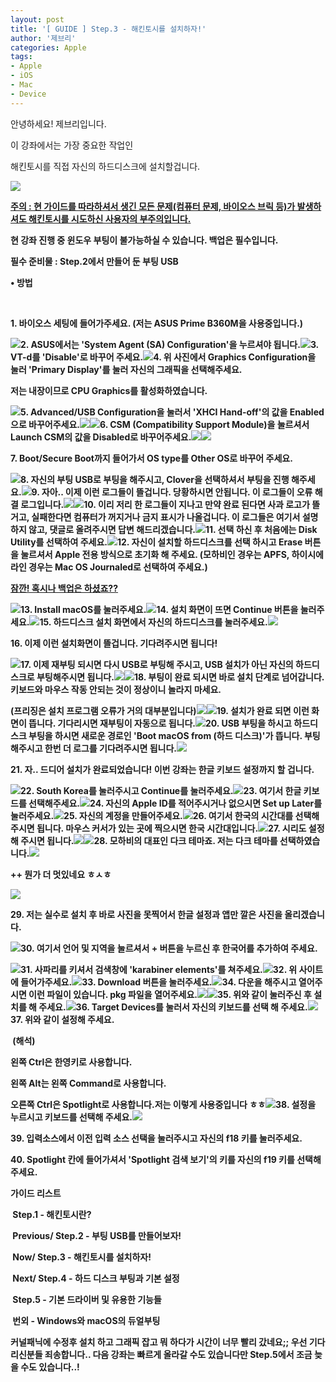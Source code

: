 ```yaml
---
layout: post
title: '[ GUIDE ] Step.3 - 해킨토시를 설치하자!'
author: '제브리'
categories: Apple
tags:
- Apple
- iOS
- Mac
- Device
---
```



<script> location.href='https://cafe.naver.com/develoid/837337' ; </script>

<p>안녕하세요! 제브리입니다.</p><p>이 강좌에서는 가장 중요한 작업인&nbsp;</p><p>해킨토시를 직접 자신의 하드디스크에 설치할겁니다.</p><p><b></p><p><img src="https://cafeptthumb-phinf.pstatic.net/MjAxODExMTBfMTg3/MDAxNTQxODQzNzExOTI3.6exgSM90Ni7eKRTxlDVqrY-Yd1C-jC6AilUj7QDfvMQg.lnURjy8GZFiWJHJxR7b4QAf-gGSgfsjNjqfptyn5_bog.PNG.xeonbladet/%EB%8B%A4%EC%9A%B4%EB%A1%9C%EB%93%9C.png?type=w740"><b></p><p><b></p><p><b><u></u></b><b><u>주의 : 현 가이드를 따라하셔서 생긴 모든 문제(컴퓨터 문제, 바이오스 브릭 등)가 발생하셔도 해킨토시를 시도하신 사용자의 부주의입니다.</u></b>&nbsp;</p><p><b></p><p><b>현 강좌 진행 중 윈도우 부팅이 불가능하실 수 있습니다. 백업은 필수입니다.</b></p><p><b>필수 준비물 : Step.2에서 만들어 둔 부팅 USB</p><p><b></p><p><b>• 방법</b></p><p>&nbsp;</p><p>1. 바이오스 세팅에 들어가주세요. (저는 ASUS Prime B360M을 사용중입니다.)</p><p><img src="https://cafeptthumb-phinf.pstatic.net/MjAxODEyMDhfMjU0/MDAxNTQ0MjcwMjYwMDYw.11zb9-7gedVB9ccI50deB25Bha9NnB_elFKgPo7OQOEg.ObpJVgzHQqTE_Pxqk7fbItGRFqx4cUTDTX-qQ4YEB2sg.JPEG.xeonbladet/20181122_233704.jpg?type=w740"><b><b>2. ASUS에서는 'System Agent (SA) Configuration'을 누르셔야 됩니다.<b><b><img src="https://cafeptthumb-phinf.pstatic.net/MjAxODEyMDhfMjcw/MDAxNTQ0MjcwMjYwNDg0.lNcGZ_ibL5JObFbHriJYoPBTGhP9gp31jm0-dhpcT7Yg.CAqCTdyDimoQaSTVEQl5mPE7RoCO3NQ_m9mrMfuKd2wg.JPEG.xeonbladet/20181122_234007.jpg?type=w740"><b><b>3. VT-d를 'Disable'로 바꾸어 주세요.<b><b><img src="https://cafeptthumb-phinf.pstatic.net/MjAxODEyMDhfNTIg/MDAxNTQ0MjcwMjYwODA0.4rAK3UFSqyRChjaTgLog-nkqPuouYg7qLNlA-9jkNAAg.AtLIYiyxBNTRnRzrmTxltses43SEkQOhbwyAdebiCqcg.JPEG.xeonbladet/20181122_234025.jpg?type=w740"><b><b>4. 위 사진에서 Graphics Configuration을 눌러 'Primary Display'를 눌러 자신의 그래픽을 선택해주세요.</p><p>저는 내장이므로 CPU Graphics를 활성화하였습니다.</p><p><b><img src="https://cafeptthumb-phinf.pstatic.net/MjAxODEyMDhfMTk1/MDAxNTQ0MjcwMjYxMDQ2.I0BoYQ52c5ZxJvpf5fQcqyTQE-wHKrWbq6D-UXQq_FAg.FNO-LY7Z86iaG8GB53KtBL5Pgr8WIefbLfyJuajSYrAg.JPEG.xeonbladet/20181122_234047.jpg?type=w740"><b><b>5. Advanced/USB Configuration을 눌러서 'XHCI Hand-off'의 값을 Enabled으로 바꾸어주세요.<b><b><img src="https://cafeptthumb-phinf.pstatic.net/MjAxODEyMDhfMjUz/MDAxNTQ0MjcwMjYxMzc4.Av74ZKg9R9vizbEsXmixpozMFUuYl2exP9OyuvmomLQg.nw0syWdUPRD5GYZMzTAaKBUuJQ0oM131Vm4XBkKWvjog.JPEG.xeonbladet/20181122_234053.jpg?type=w740"><b><b><img src="https://cafeptthumb-phinf.pstatic.net/MjAxODEyMDhfNiAg/MDAxNTQ0MjcwMjYxNjE0.sJ51Q9oaHYUG6d8c7OVChWEYJ6MMBakUI5Ff8Dl-xIEg.8CvUORl__5RDEMdPlU8GHNXlpv-ofUz5yobMC4ajzssg.JPEG.xeonbladet/20181122_234120.jpg?type=w740"><b><b>6. CSM (Compatibility Support Module)을 눌르셔서 Launch CSM의 값을 Disabled로 바꾸어주세요.<b><b><img src="https://cafeptthumb-phinf.pstatic.net/MjAxODEyMDhfODgg/MDAxNTQ0MjcwMjYxODc1.n-EZtBLBrMPuOhBMJS3ZLMqK9MN5PEnxqLwD1VD7i8cg.jJQZXlAZQMOiam_HONJrJscld8VpORI_HI3zqkR9ZUIg.JPEG.xeonbladet/20181122_234127.jpg?type=w740"><b><b><img src="https://cafeptthumb-phinf.pstatic.net/MjAxODEyMDhfMjM4/MDAxNTQ0MjcwMjYyMjA3.siNFPtMLggeGi9vrEoxA6-uPr8ogZ8IMdWvGR_qiBc0g.Cv2TUU72eQUFF7Jyfti0OZQJWs7Negy0o2O5XEcG4xQg.JPEG.xeonbladet/20181122_234155.jpg?type=w740"><b></p><p><b></p><p>7. Boot/Secure Boot까지 들어가서 OS type를 Other OS로 바꾸어 주세요.</p><p><b></p><p><img src="https://cafeptthumb-phinf.pstatic.net/MjAxODEyMDhfMTAy/MDAxNTQ0MjcwOTUwNzEz.s-OawVrdTvDFXENZaBlh0OaocMkVj0E8v5UbrvsVSnog.Td-9EgdRg9q0x_1mxUOwZYx-4jhkdfuxVvLYBKSdJEgg.JPEG.xeonbladet/20181122_234345.jpg?type=w740"><b><b>8. 자신의 부팅 USB로 부팅을 해주시고, Clover을 선택하셔서 부팅을 진행 해주세요.<b><b><img src="https://cafeptthumb-phinf.pstatic.net/MjAxODEyMDhfMjEg/MDAxNTQ0MjcwOTUxMTI2.NHvRhQ9jIgrNNDNCwHtzNvGIM0VddaKcirXI3XXW_nEg.YrT-wuge0OdaBbaV0Yv44hM_xpE6oGgetT_v1mMg5Pog.JPEG.xeonbladet/20181122_234359.jpg?type=w740"><b><b>9. 자아.. 이제 이런 로그들이 뜰겁니다. 당황하시면 안됩니다. 이 로그들이 오류 해결 로그입니다.<b><b><img src="https://cafeptthumb-phinf.pstatic.net/MjAxODEyMDhfMTYx/MDAxNTQ0MjcwOTUxNDE5.DwMOZc6g3Fc2gcsuKV4ecgYZspUQSKxQUnmVwgUf9B8g.EoWk5EJ-bBIdUvn7ImUQsOMezLcJmERFJnPdxif1jnog.JPEG.xeonbladet/20181122_234403.jpg?type=w740"><b><b><img src="https://cafeptthumb-phinf.pstatic.net/MjAxODEyMDhfMjMw/MDAxNTQ0MjcwOTUxNzY1.mSNvcVsNtHgbtzRkEDu5Og1qLftB7_0RrVnufke2F_8g.Hdjd6gcrbh8V3OzpCQFjdmISO8fKy-sNXgSsqsYd-vQg.JPEG.xeonbladet/20181122_234419.jpg?type=w740"><b><b>10. 이리 저리 한 로그들이 지나고 만약 완료 된다면 사과 로고가 뜰거고, 실패한다면 컴퓨터가 꺼지거나 금지 표시가 나올겁니다. 이 로그들은 여기서 설명하지 않고, 댓글로 올려주시면 답변 해드리겠습니다.<b><b><img src="https://cafeptthumb-phinf.pstatic.net/MjAxODEyMDhfMjI4/MDAxNTQ0MjcwOTUyMDQ1.9qBONl8UBSmfgETohYTmASP_wjdk8NrElgP-VbCcmssg.GfzkTsXQNL05o7fMiV7e1IjsYtjyQEnGUOU-R0pEfgMg.JPEG.xeonbladet/20181126_221424.jpg?type=w740"><b><b>11. 선택 하신 후 처음에는 Disk Utility를 선택하여 주세요.<b><b><img src="https://cafeptthumb-phinf.pstatic.net/MjAxODEyMDhfMTEw/MDAxNTQ0MjcwOTUyMzU2.lP80CvXxagq4SnHTjM1xg1R5LypoRwbHmpZK0_-u7NMg.HVjj3rlq-zACQiEQHRX-0xW4xSlYd7Xv3VNR4hwW_qAg.JPEG.xeonbladet/20181126_221501.jpg?type=w740"><b><b>12. 자신이 설치할 하드디스크를 선택 하시고 Erase 버튼을 눌르셔서 Apple 전용 방식으로 초기화 해 주세요. (모하비인 경우는 APFS, 하이시에라인 경우는 Mac OS Journaled로 선택하여 주세요.)</p><p><b></p><p><b><u>잠깐! 혹시나 백업은 하셨죠??</u></b></p><p><b></p><p><img src="https://cafeptthumb-phinf.pstatic.net/MjAxODEyMDhfMTQ0/MDAxNTQ0MjcwOTUyNTc2.HlcWl6mukg2Za63sF4769iuJLTvwUJtxpivODbCvWb0g.G1zO76ix4zidm688NKm-MyX4CQR1YFo2c9aOOaDGwy8g.JPEG.xeonbladet/20181126_221540.jpg?type=w740"><b><b>13. Install macOS를 눌러주세요.<b><b><img src="https://cafeptthumb-phinf.pstatic.net/MjAxODEyMDhfMjk0/MDAxNTQ0MjcwOTUyODA2.eYEx_l-g5j5soJMVfxcq2hFXPf78ekiCMe2N0eC2iAYg.v91vah7QNMlnEinbJHH8KBFZa-25yfXZDU26ASfvD3Ag.JPEG.xeonbladet/20181126_221553.jpg?type=w740"><b><b>14. 설치 화면이 뜨면 Continue 버튼을 눌러주세요.<b><b><img src="https://cafeptthumb-phinf.pstatic.net/MjAxODEyMDhfNTAg/MDAxNTQ0MjcwOTUzMDIz.PLkKRcCUKC70JnUXQr0cGMVBoqndOvx_Gwgt4L52yQ0g.LhB53YsiYcJMwdOvY71awwznVI8vF5BkZ8HmgtuacVUg.JPEG.xeonbladet/20181126_221601.jpg?type=w740"><b><b>15. 하드디스크 설치 화면에서 자신의 하드디스크를 눌러주세요.<b><b><img src="https://cafeptthumb-phinf.pstatic.net/MjAxODEyMDhfMjQ4/MDAxNTQ0MjcwOTUzMzkx.AFBc00QctuICaucYOLBfYODV0Wk1IEjFvq3YjQi9d_Ig.jZVXrwA5eSqtO6S3FB1SOgkity5CaiS63SbrsT4sMMMg.JPEG.xeonbladet/20181126_221605.jpg?type=w740"><b></p><p><b></p><p>16. 이제 이런 설치화면이 뜰겁니다. 기다려주시면 됩니다!</p><p><b></p><p><img src="https://cafeptthumb-phinf.pstatic.net/MjAxODEyMDhfMTE5/MDAxNTQ0MjcxNDY3NTY5.zbxs422MN_pDeT3_zY9h1CtQ5mofY4Yb6hxfPns4pI0g.d-nvtXfen2f40rQC1HMbsIAEFO9sCLbOw9l9TWJW_ocg.JPEG.xeonbladet/20181126_222038.jpg?type=w740"><b><b>17. 이제 재부팅 되시면 다시 USB로 부팅해 주시고, USB 설치가 아닌 자신의 하드디스크로 부팅해주시면 됩니다.<b><b><img src="https://cafeptthumb-phinf.pstatic.net/MjAxODEyMDhfMjQ3/MDAxNTQ0MjcxNDY3OTg0.Br7kSVhKK9MPV4VrzzoazGiclYSWdQ_Dj28aOXE5Qrkg.CV0ZUl5ayOshgZmGiEoFn1NJVZ8Kv-raxWnIQEfxMYog.JPEG.xeonbladet/20181126_222046.jpg?type=w740"><b><b><img src="https://cafeptthumb-phinf.pstatic.net/MjAxODEyMDhfMjc3/MDAxNTQ0MjcxNDY4Mzc5.NNK17G4aoX-W6oSyK4yBIdx0l4JYdTqZF2x99Z7cC_cg.LHsXoOldYPFKcQMU05LbUnEqRgvXcqpOx0tvpv_aDaQg.JPEG.xeonbladet/20181126_222210.jpg?type=w740"><b><b>18. 부팅이 완료 되시면 바로 설치 단계로 넘어갑니다. 키보드와 마우스 작동 안되는 것이 정상이니 놀라지 마세요.</p><p><b></p><p>(프리징은 설치 프로그램 오류가 거의 대부분입니다)<b><b><img src="https://cafeptthumb-phinf.pstatic.net/MjAxODEyMDhfMTk0/MDAxNTQ0MjcxNDY4NzU3.bp7Xa8hH4fC5lSDbqzTNudoBKcyGGfHr80suZiqZlakg.U0Dolgf-DhlcrMTcdzxi_IOjwyBMsYaK2BTnrJgzMbEg.JPEG.xeonbladet/20181126_223302.jpg?type=w740"><b><b><img src="https://cafeptthumb-phinf.pstatic.net/MjAxODEyMDhfOTkg/MDAxNTQ0MjcxNDY5MDUx.UQCiIAwE9zjIZhtHo8S1SBnUCsiCJ5Fe8Tw_8HrdsgUg.X2QE_WH-PsjWg8lTQtH-Vgi8dJwv2Fq291NePrl-PWkg.JPEG.xeonbladet/20181126_223314.jpg?type=w740"><b><b>19. 설치가 완료 되면 이런 화면이 뜹니다. 기다리시면 재부팅이 자동으로 됩니다.<b><b><img src="https://cafeptthumb-phinf.pstatic.net/MjAxODEyMDhfMTYz/MDAxNTQ0MjcxNDY5MzY5.0tIzJuu9aQYJ5GLdmMfxp1pSjA0lA87XqUjVV3q4deog.dTV4qvzrJypDfD6hyZZVhghfGL83bV34L0owv3d7srEg.JPEG.xeonbladet/20181126_223357.jpg?type=w740"><b><b>20. USB 부팅을 하시고 하드디스크 부팅을 하시면 새로운 경로인 'Boot macOS from (하드 디스크)'가 뜹니다. 부팅해주시고 한번 더 로그를 기다려주시면 됩니다.<b><b><img src="https://cafeptthumb-phinf.pstatic.net/MjAxODEyMDhfNjEg/MDAxNTQ0MjcxNDY5NjUx.KtaIWY3FCEv1rZzWYW3rCxtlKxidjlj8z4VLRzlixNkg.qkeDxajmJfaFq2mBFcq-OpMXxaaUIFGvrBe5zD_ROjIg.JPEG.xeonbladet/20181126_223548.jpg?type=w740"><b></p><p><b></p><p>21. 자.. 드디어 설치가 완료되었습니다! 이번 강좌는 한글 키보드 설정까지 할 겁니다.</p><p><b></p><p><img src="https://cafeptthumb-phinf.pstatic.net/MjAxODEyMDhfMjg5/MDAxNTQ0MjcxODgyMDQy.SLRMDxDPGYGKy3BXfYCxR0vmKad-H9WBfoKjuESfpz0g.4Jbib173NLYLpsjr4_iRPjPZseDD_xyAp3cKJRTB_S4g.JPEG.xeonbladet/20181126_223604.jpg?type=w740"><b><b>22. South Korea를 눌러주시고 Continue를 눌러주세요.<b><b><img src="https://cafeptthumb-phinf.pstatic.net/MjAxODEyMDhfNTkg/MDAxNTQ0MjcxODgyNTE5.mwa9F1hbiy5N7HNMpqzCazKQlfw96VyPA2hE9nlu1Ewg.DPspiEdL5PFi5gjBd6XYyOeTMbLkxwusnHnQor1jydkg.JPEG.xeonbladet/20181126_223608_001.jpg?type=w740"><b><b>23. 여기서 한글 키보드를 선택해주세요.<b><b><img src="https://cafeptthumb-phinf.pstatic.net/MjAxODEyMDhfMjQw/MDAxNTQ0MjcxODgyNzgx.bqtMCmJHiJ0v2m4A5opwOwV7ElhiIm2yIzty0w2d8ZAg.-76y3nma7phyAAqLOaEBqwIr0NlO7Z1CK85NP3eK9-8g.JPEG.xeonbladet/20181126_223617.jpg?type=w740"><b><b>24. 자신의 Apple ID를 적어주시거나 없으시면 Set up Later를 눌러주세요.<b><b><img src="https://cafeptthumb-phinf.pstatic.net/MjAxODEyMDhfMTk1/MDAxNTQ0MjcxODgzMDI5.MfrjGHM0s1kIBJ3H2Yx2h0szejXUMy4MI9_9qrbx-EUg.0tAXvQgs2EDARtbdXzAlTjuSo2GjvbXa6rNiTv3P7pwg.JPEG.xeonbladet/20181126_223628.jpg?type=w740"><b><b>25. 자신의 계정을 만들어주세요.<b><b><img src="https://cafeptthumb-phinf.pstatic.net/MjAxODEyMDhfMjM2/MDAxNTQ0MjcxODgzMzMy.ZNEMt5o3WBjfDBd3MlCFeu3e73mcgxkKACVipos_iCgg.tHbLgwecoFCabQ-Le3eTfSAacLNTGs9lfDIR-Xm8sFIg.JPEG.xeonbladet/20181126_223735_001.jpg?type=w740"><b><b>26. 여기서 한국의 시간대를 선택해주시면 됩니다. 마우스 커서가 있는 곳에 찍으시면 한국 시간대입니다.<b><b><img src="https://cafeptthumb-phinf.pstatic.net/MjAxODEyMDhfMTU1/MDAxNTQ0MjcxODgzNzA3.bbNOoKh-gJFr_vLac7gXMXHxYhjPqk5RoBXvUcSAynwg.tdqMaNy3us4YuXOviGCEr2TUHKvzfxOzZGH5LFyaAuEg.JPEG.xeonbladet/20181126_223745.jpg?type=w740"><b><b>27. 시리도 설정해 주시면 됩니다.<b><b><img src="https://cafeptthumb-phinf.pstatic.net/MjAxODEyMDhfMTky/MDAxNTQ0MjcxODg0MDg2.nX78OsjSOb7oST5ghKZmqHXG_f3EX3zRS0_jokqS7hMg.8SWrqwQONKA245Bcqmi_hgyvnz_G4Oa1dJiz-ykO38og.JPEG.xeonbladet/20181126_223753.jpg?type=w740"><b><b><img src="https://cafeptthumb-phinf.pstatic.net/MjAxODEyMDhfNjAg/MDAxNTQ0MjcxODg0NTE2.19CKJe8XawwDLVvNwUQglxgiaO7K00j43S3k8mMQOMkg.GNP6slu1maAdScptkvDhCxyE757tU2Uwj-66gGtWTTAg.JPEG.xeonbladet/20181126_223817.jpg?type=w740"><b><b>28. 모하비의 대표인 다크 테마죠. 저는 다크 테마를 선택하였습니다.<b><b><img src="https://cafeptthumb-phinf.pstatic.net/MjAxODEyMDhfNTQg/MDAxNTQ0MjcxODg0NzI0.lfWyVja-Zk6gGp6DzhLoR3zEDyYvgmsZfojXbLDYWcgg.KwzT6R1_g2wEqGZUpel4SgSXRYcNxzc9Bk7gkDkEGOwg.JPEG.xeonbladet/20181126_223821.jpg?type=w740"><b></p><p><b></p><p>++ 뭔가 더 멋있네요 ㅎㅅㅎ</p><p><b></p><p><img src="https://cafeptthumb-phinf.pstatic.net/MjAxODEyMDhfMjMx/MDAxNTQ0MjcyNjI3Mjg5.fhyUSOhnFgt6j1XErKQH_wdXdIZgLLjxGpeenZmzqOsg.TJEqOa7mij3OeNNnFN64l9s3b7oW8Hw0x8YybJYdyh8g.PNG.xeonbladet/%EC%8A%A4%ED%81%AC%EB%A6%B0%EC%83%B7_2018-12-08_%EC%98%A4%ED%9B%84_9.36.33.png?type=w740"><b></p><p><b></p><p>29. 저는 실수로 설치 후 바로 사진을 못찍어서 한글 설정과 앱만 깔은 사진을 올리겠습니다.</p><p><img src="https://cafeptthumb-phinf.pstatic.net/MjAxODEyMDhfMTEg/MDAxNTQ0MjcyNTcwNjQ0.zBljfonNa70_dMMfoIQT9bND385LbAA-7NhN0AGtaNkg.E1RhyESEeqB2SWcjjVDebrD1P_8f7jZTs_ulvY42qp4g.PNG.xeonbladet/%EC%8A%A4%ED%81%AC%EB%A6%B0%EC%83%B7_2018-11-26_%EC%98%A4%ED%9B%84_11.05.10.png?type=w740"><b><b>30. 여기서 언어 및 지역을 눌르셔서 + 버튼을 누르신 후 한국어를 추가하여 주세요.<b></p><p><b></p><img src="https://cafeptthumb-phinf.pstatic.net/MjAxODEyMDhfMjU3/MDAxNTQ0MjcyODY1NDkw.z_2Cj-hePewt7HCQA__23K03amj1I-wxJSxp5191QrIg.EuzG8913ZcEFFa-pLVZB57Dx3FUQxiJBYe0y9Q76wwYg.PNG.xeonbladet/%EC%8A%A4%ED%81%AC%EB%A6%B0%EC%83%B7_2018-11-26_%EC%98%A4%ED%9B%84_11.02.27.png?type=w740"><b><b>31. 사파리를 키셔서 검색창에 'karabiner elements'를 쳐주세요.<b><b><img src="https://cafeptthumb-phinf.pstatic.net/MjAxODEyMDhfMTYx/MDAxNTQ0MjcyODY1ODg5.2WYE1-RmNFn3JEsIKI8eQ8LRd-8fBIichmCw5LxjzdYg.7UHFdn5jDpJ_esKnpxGZm3geJAstnCcHY14cTASNQKAg.PNG.xeonbladet/%EC%8A%A4%ED%81%AC%EB%A6%B0%EC%83%B7_2018-11-26_%EC%98%A4%ED%9B%84_11.02.33.png?type=w740"><b><b>32. 위 사이트에 들어가주세요.<b><b><img src="https://cafeptthumb-phinf.pstatic.net/MjAxODEyMDhfNDMg/MDAxNTQ0MjcyODY2MzYx.8nWv7G24-mNmpNHUQjNqLw2UuYIHoG57FewFPDWgc-4g.7bIQMmv8M9k033hHHyIzfqtI4fCWLvRP9ZHdyEODZFYg.PNG.xeonbladet/%EC%8A%A4%ED%81%AC%EB%A6%B0%EC%83%B7_2018-11-26_%EC%98%A4%ED%9B%84_11.02.39.png?type=w740"><b><b>33. Download 버튼을 눌러주세요.<b><b><img src="https://cafeptthumb-phinf.pstatic.net/MjAxODEyMDhfODcg/MDAxNTQ0MjcyODY2NTY4.QScPCVpfaJa4bcyDfW-8lpQ5dc6KLlMevkYO8BwNmGUg.1bGlBCdsZIcywyG1d7w9ZwzAu2Jj1CYbCS3n3Qyp-V4g.PNG.xeonbladet/%EC%8A%A4%ED%81%AC%EB%A6%B0%EC%83%B7_2018-11-26_%EC%98%A4%ED%9B%84_11.02.50.png?type=w740"><b><b>34. 다운을 해주시고 열어주시면 이런 파일이 있습니다. pkg 파일을 열어주세요.<b><b><img src="https://cafeptthumb-phinf.pstatic.net/MjAxODEyMDhfMjky/MDAxNTQ0MjcyODY2OTA0.8PeznhZcxOy5Ce3iOzxWyMswvwcuiYuMQ-tEnE36EsAg.v9XDItyfEhSYlsJlktbDn_AcWUExNeVLPFjMHU9Cxakg.PNG.xeonbladet/%EC%8A%A4%ED%81%AC%EB%A6%B0%EC%83%B7_2018-11-26_%EC%98%A4%ED%9B%84_11.03.01.png?type=w740"><b><b><img src="https://cafeptthumb-phinf.pstatic.net/MjAxODEyMDhfOTEg/MDAxNTQ0MjcyODY3MTE4.64xt3BrA0bHVDbclU4uJo3buMpYdjGU29p5HYFnBjOUg.vHjdCvPMyrfhWGQ28OdP3jKhGT0C_4rKNvQr7_66kMAg.PNG.xeonbladet/%EC%8A%A4%ED%81%AC%EB%A6%B0%EC%83%B7_2018-11-26_%EC%98%A4%ED%9B%84_11.03.05.png?type=w740"><b><b>35. 위와 같이 눌러주신 후 설치를 해 주세요.<b><b><img src="https://cafeptthumb-phinf.pstatic.net/MjAxODEyMDhfMTgx/MDAxNTQ0MjcyODY3NDY1.qnHZfeqy8GEl6Xlgydk8YNUSt1LzIQlheO1ARWQh4ssg.gMl7ZTzUBS4SiPdsPXVSiVB8N3zesygfJgy7dvgsejsg.PNG.xeonbladet/%EC%8A%A4%ED%81%AC%EB%A6%B0%EC%83%B7_2018-11-26_%EC%98%A4%ED%9B%84_11.04.46.png?type=w740"><b><b>36. Target Devices를 눌러서 자신의 키보드를 선택 해 주세요.<b><b><img src="https://cafeptthumb-phinf.pstatic.net/MjAxODEyMDhfMjc2/MDAxNTQ0MjcyODY3OTMy.Y4IzAdMS-4tDkUynZfvK4Kd1kFcG7SdusA_U3o_e4Cgg.eCk1Kw5mqkL8JamMVnz_GiA2X5Bbr35xhnIw2XZblUMg.PNG.xeonbladet/%EC%8A%A4%ED%81%AC%EB%A6%B0%EC%83%B7_2018-11-26_%EC%98%A4%ED%9B%84_11.04.50.png?type=w740"><b><b>37. 위와 같이 설정해 주세요.<p><b></p><p>&nbsp;(해석)</p><p><b></p><p>왼쪽 Ctrl은 한영키로 사용합니다.</p><p>왼쪽 Alt는 왼쪽 Command로 사용합니다.</p><p>오른쪽 Ctrl은 Spotlight로 사용합니다.<b><b>저는 이렇게 사용중입니다 ㅎㅎ<b><b><img src="https://cafeptthumb-phinf.pstatic.net/MjAxODEyMDhfMjk2/MDAxNTQ0MjcyODY4MjIy.jrHTgRKh8tFqa45CviXTGkNBN1aOpWbgQrXHlOs3b2sg.JJSmhcBFQSjVyzsqcHVHx8CJkZunOdDSso9PGs5ptBQg.PNG.xeonbladet/%EC%8A%A4%ED%81%AC%EB%A6%B0%EC%83%B7_2018-11-26_%EC%98%A4%ED%9B%84_11.06.48_1.png?type=w740"><b><b>38. 설정을 누르시고 키보드를 선택해 주세요.<b><b><img src="https://cafeptthumb-phinf.pstatic.net/MjAxODEyMDhfMTU5/MDAxNTQ0MjcyODY4NTE3.IGFOz2xDH5g4lEs-crfIwLt2j_gHZgtThiWm1E3ozrMg.E1aWV6t2952Df4hT0IsixVdE1tQG6vpYxgaiERn7S0Yg.PNG.xeonbladet/%EC%8A%A4%ED%81%AC%EB%A6%B0%EC%83%B7_2018-11-26_%EC%98%A4%ED%9B%84_11.07.18.png?type=w740"><b><p><p><b></p><p>39. 입력소스에서 이전 입력 소스 선택을 눌러주시고 자신의 f18 키를 눌러주세요.</p><p><b></p><p>40. Spotlight 칸에 들어가셔서 'Spotlight 검색 보기'의 키를 자신의 f19 키를 선택해주세요.</p><p><b></p><p><b>가이드 리스트</b></p><p>&nbsp;Step.1 - 해킨토시란?</p><p>&nbsp;<b>Previous</b>/&nbsp;Step.2 - 부팅 USB를 만들어보자!</p><p>&nbsp;<b>Now</b>/&nbsp;Step.3 - 해킨토시를 설치하자!</p><p>&nbsp;<b>Next/&nbsp;</b>Step.4 - 하드 디스크 부팅과 기본 설정</p><p>&nbsp;Step.5 - 기본 드라이버 및 유용한 기능들</p><p>&nbsp;번외 - Windows와 macOS의 듀얼부팅</p><p><b></p><p>커널패닉에 수정후 설치 하고 그래픽 잡고 뭐 하다가 시간이 너무 빨리 갔네요;; 우선 기다리신분들 죄송합니다.. 다음 강좌는 빠르게 올라갈 수도 있습니다만 Step.5에서 조금 늦을 수도 있습니다..!</p></p></p>
